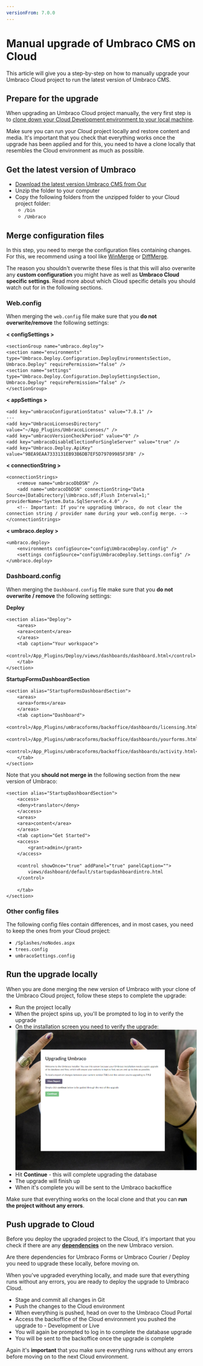 ```yaml
---
versionFrom: 7.0.0
---
```


# Manual upgrade of Umbraco CMS on Cloud

This article will give you a step-by-step on how to manually upgrade your Umbraco Cloud project to run the latest version of Umbraco CMS.

## Prepare for the upgrade

When upgrading an Umbraco Cloud project manually, the very first step is to [clone down your Cloud Development environment to your local machine](../../Set-Up/Working-Locally/).

Make sure you can run your Cloud project locally and restore content and media. It's important that you check that everything works once the upgrade has been applied and for this, you need to have a clone locally that resembles the Cloud environment as much as possible.

## Get the latest version of Umbraco

* [Download the latest version Umbraco CMS from Our](https://our.umbraco.com/download/)
* Unzip the folder to your computer
* Copy the following folders from the unzipped folder to your Cloud project folder:
    * `/bin`
    * `/Umbraco`

## Merge configuration files

In this step, you need to merge the configuration files containing changes. For this, we recommend using a tool like [WinMerge](http://winmerge.org/) or [DiffMerge](https://sourcegear.com/diffmerge/).

The reason you shouldn't overwrite these files is that this will also overwrite any **custom configuration** you might have as well as **Umbraco Cloud specific settings**. Read more about which Cloud specific details you should watch out for in the following sections.

### Web.config

When merging the `web.config` file make sure that you **do not overwrite/remove** the following settings:

**< configSettings >**

    <sectionGroup name="umbraco.deploy">
    <section name="environments" type="Umbraco.Deploy.Configuration.DeployEnvironmentsSection, Umbraco.Deploy" requirePermission="false" />
    <section name="settings" type="Umbraco.Deploy.Configuration.DeploySettingsSection, Umbraco.Deploy" requirePermission="false" />
    </sectionGroup>

**< appSettings >**

    <add key="umbracoConfigurationStatus" value="7.8.1" />
    ---
    <add key="UmbracoLicensesDirectory" value="~/App_Plugins/UmbracoLicenses/" />
    <add key="umbracoVersionCheckPeriod" value="0" />
    <add key="umbracoDisableElectionForSingleServer" value="true" />
    <add key="Umbraco.Deploy.ApiKey" value="9BEA9EAA7333131EB93B6DB7EF5D79709985F3FB" />

**< connectionString >**

    <connectionStrings>
        <remove name="umbracoDbDSN" />
        <add name="umbracoDbDSN" connectionString="Data Source=|DataDirectory|\Umbraco.sdf;Flush Interval=1;" providerName="System.Data.SqlServerCe.4.0" />
        <!-- Important: If you're upgrading Umbraco, do not clear the connection string / provider name during your web.config merge. -->
    </connectionStrings>

**< umbraco.deploy >**

    <umbraco.deploy>
        <environments configSource="config\UmbracoDeploy.config" />
        <settings configSource="config\UmbracoDeploy.Settings.config" />
    </umbraco.deploy>

### Dashboard.config

When merging the `Dashboard.config` file make sure that you **do not overwrite / remove** the following settings:

**Deploy**

    <section alias="Deploy">
        <areas>
        <area>content</area>
        </areas>
        <tab caption="Your workspace">
        <control>/App_Plugins/Deploy/views/dashboards/dashboard.html</control>
        </tab>
    </section>

**StartupFormsDashboardSection**

    <section alias="StartupFormsDashboardSection">
        <areas>
        <area>forms</area>
        </areas>
        <tab caption="Dashboard">
        <control>/App_Plugins/umbracoforms/backoffice/dashboards/licensing.html</control>
        <control>/App_Plugins/umbracoforms/backoffice/dashboards/yourforms.html</control>
        <control>/App_Plugins/umbracoforms/backoffice/dashboards/activity.html</control>
        </tab>
    </section>

Note that you **should not merge in** the following section from the new version of Umbraco:

    <section alias="StartupDashboardSection">
        <access>
        <deny>translator</deny>
        </access>
        <areas>
        <area>content</area>
        </areas>
        <tab caption="Get Started">
        <access>
            <grant>admin</grant>
        </access>

        <control showOnce="true" addPanel="true" panelCaption="">
            views/dashboard/default/startupdashboardintro.html
        </control>

        </tab>
    </section>

### Other config files

The following config files contain differences, and in most cases, you need to keep the ones from your Cloud project:

* `/Splashes/noNodes.aspx`
* `trees.config`
* `umbracoSettings.config`

## Run the upgrade locally

When you are done merging the new version of Umbraco with your clone of the Umbraco Cloud project, follow these steps to complete the upgrade:

* Run the project locally
* When the project spins up, you'll be prompted to log in to verify the upgrade
* On the installation screen you need to verify the upgrade:
    ![Verify upgrade](images/upgrade-screen.png)
* Hit **Continue** - this will complete upgrading the database
* The upgrade will finish up
* When it's complete you will be sent to the Umbraco backoffice

Make sure that everything works on the local clone and that you can **run the project without any errors**.

## Push upgrade to Cloud

Before you deploy the upgraded project to the Cloud, it's important that you check if there are any [**dependencies**](../Product-Dependencies) on the new Umbraco version.

Are there dependencies for Umbraco Forms or Umbraco Courier / Deploy you need to upgrade these locally, before moving on.

When you've upgraded everything locally, and made sure that everything runs without any errors, you are ready to deploy the upgrade to Umbraco Cloud.

* Stage and commit all changes in Git
* Push the changes to the Cloud environment
* When everything is pushed, head on over to the Umbraco Cloud Portal
* Access the backoffice of the Cloud environment you pushed the upgrade to - Development or Live
* You will again be prompted to log in to complete the database upgrade
* You will be sent to the backoffice once the upgrade is complete

Again it's **important** that you make sure everything runs without any errors before moving on to the next Cloud environment.
